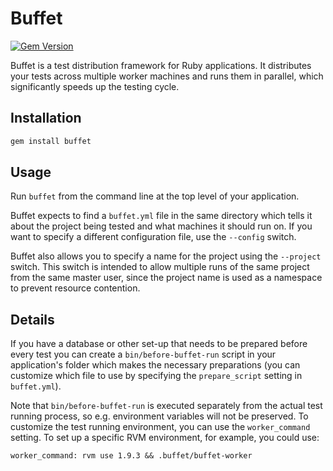 # Buffet

[![Gem Version](https://badge.fury.io/rb/buffet.png)](http://badge.fury.io/rb/buffet)

Buffet is a test distribution framework for Ruby applications. It distributes
your tests across multiple worker machines and runs them in parallel, which
significantly speeds up the testing cycle.

## Installation

```bash
gem install buffet
```

## Usage

Run `buffet` from the command line at the top level of your application.

Buffet expects to find a `buffet.yml` file in the same directory which tells it
about the project being tested and what machines it should run on. If you want
to specify a different configuration file, use the `--config` switch.

Buffet also allows you to specify a name for the project using the `--project`
switch. This switch is intended to allow multiple runs of the same project
from the same master user, since the project name is used as a namespace to
prevent resource contention.

## Details

If you have a database or other set-up that needs to be prepared before every
test you can create a `bin/before-buffet-run` script in your application's
folder which makes the necessary preparations (you can customize which file
to use by specifying the `prepare_script` setting in `buffet.yml`).

Note that `bin/before-buffet-run` is executed separately from the actual test
running process, so e.g. environment variables will not be preserved. To
customize the test running environment, you can use the `worker_command`
setting.  To set up a specific RVM environment, for example, you could use:

```worker_command: rvm use 1.9.3 && .buffet/buffet-worker```
